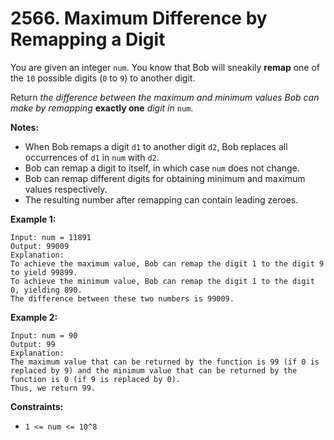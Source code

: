 # 2566. Maximum Difference by Remapping a Digit
You are given an integer `num`. You know that Bob will sneakily **remap** one of the `10` possible digits (`0` to `9`) to another digit.
  
Return *the difference between the maximum and minimum values Bob can make by remapping* **exactly one** *digit in* `num`.

**Notes:**  
- When Bob remaps a digit `d1` to another digit `d2`, Bob replaces all occurrences of `d1` in `num` with `d2`.  
- Bob can remap a digit to itself, in which case `num` does not change.  
- Bob can remap different digits for obtaining minimum and maximum values respectively.  
- The resulting number after remapping can contain leading zeroes.  


**Example 1:**
```
Input: num = 11891
Output: 99009
Explanation: 
To achieve the maximum value, Bob can remap the digit 1 to the digit 9 to yield 99899.
To achieve the minimum value, Bob can remap the digit 1 to the digit 0, yielding 890.
The difference between these two numbers is 99009.
```

**Example 2:**
```
Input: num = 90
Output: 99
Explanation:
The maximum value that can be returned by the function is 99 (if 0 is replaced by 9) and the minimum value that can be returned by the function is 0 (if 9 is replaced by 0).
Thus, we return 99.
```

**Constraints:**
- `1 <= num <= 10^8`
